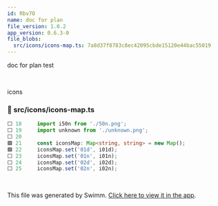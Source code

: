 ```yaml
---
id: Rbv7O
name: doc for plan
file_version: 1.0.2
app_version: 0.6.3-0
file_blobs:
  src/icons/icons-map.ts: 7a8d37f8783c8ec42095cbde15120e44bac55019
---
```


doc for plan test

<br/>

icons
<!-- NOTE-swimm-snippet: the lines below link your snippet to Swimm -->
### 📄 src/icons/icons-map.ts
```typescript
⬜ 18     import i50n from './50n.png';
⬜ 19     import unknown from './unknown.png';
⬜ 20     
🟩 21     const iconsMap: Map<string, string> = new Map();
🟩 22     iconsMap.set('01d', i01d);
⬜ 23     iconsMap.set('01n', i01n);
⬜ 24     iconsMap.set('02d', i02d);
⬜ 25     iconsMap.set('02n', i02n);
```

<br/>

This file was generated by Swimm. [Click here to view it in the app](https://swimm.io/link?l=c3dpbW0lM0ElMkYlMkZyZXBvcyUyRloybDBhSFZpSlROQkpUTkJjM1J2YTJVdGQyVmhkR2hsY2lVelFTVXpRVUZrWkdsbFEyOW9aVzQlM0QlMkZkb2NzJTJGUmJ2N08=).